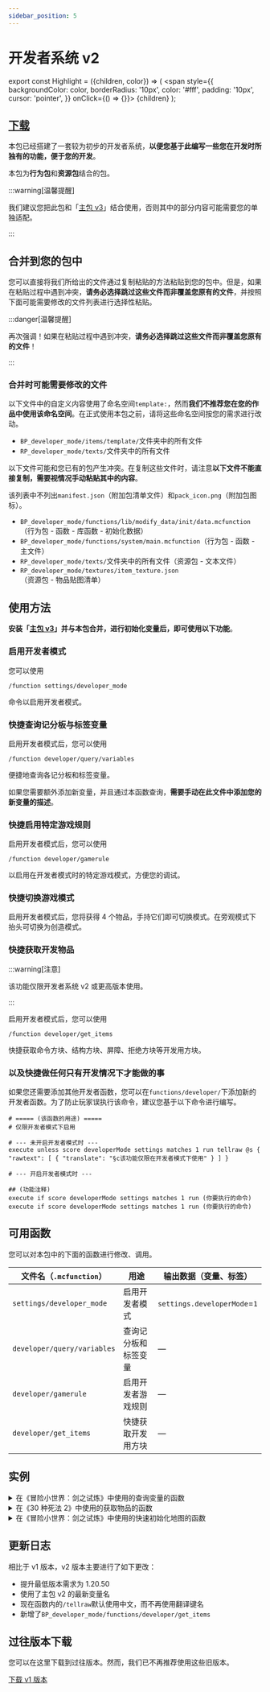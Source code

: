```yaml
---
sidebar_position: 5
---
```


# 开发者系统 v2

export const Highlight = ({children, color}) => (
  <span
    style={{ backgroundColor: color, borderRadius: '10px', color: '#fff', padding: '10px', cursor: 'pointer', }}
    onClick={() => {}}>
    {children}
  </span>
);

## [<Highlight color="#25c2a0">下载</Highlight>](https://app.nekodrive.net/s/XM0fY)

本包已经搭建了一套较为初步的开发者系统，**以便您基于此编写一些您在开发时所独有的功能，便于您的开发**。

本包为**行为包**和**资源包**结合的包。

:::warning[温馨提醒]

我们建议您把此包和「[主包 v3](main_v3)」结合使用，否则其中的部分内容可能需要您的单独适配。

:::

## 合并到您的包中

您可以直接将我们所给出的文件通过复制粘贴的方法粘贴到您的包中。但是，如果在粘贴过程中遇到冲突，**请务必选择跳过这些文件而非覆盖您原有的文件**，并按照下面可能需要修改的文件列表进行选择性粘贴。

:::danger[温馨提醒]

再次强调！如果在粘贴过程中遇到冲突，**请务必选择跳过这些文件而非覆盖您原有的文件**！

:::

### 合并时可能需要修改的文件

以下文件中的自定义内容使用了命名空间`template:`，然而**我们不推荐您在您的作品中使用该命名空间**。在正式使用本包之前，请将这些命名空间按您的需求进行改动。

- `BP_developer_mode/items/template/`文件夹中的所有文件
- `RP_developer_mode/texts/`文件夹中的所有文件

以下文件可能和您已有的包产生冲突。在复制这些文件时，请注意**以下文件不能直接复制，需要视情况手动粘贴其中的内容**。

该列表中不列出`manifest.json`（附加包清单文件）和`pack_icon.png`（附加包图标）。

- `BP_developer_mode/functions/lib/modify_data/init/data.mcfunction`（行为包 - 函数 - 库函数 - 初始化数据）
- `BP_developer_mode/functions/system/main.mcfunction`（行为包 - 函数 - 主文件）
- `RP_developer_mode/texts/`文件夹中的所有文件（资源包 - 文本文件）
- `RP_developer_mode/textures/item_texture.json`（资源包 - 物品贴图清单）

## 使用方法

**安装「[主包 v3](main_v3)」并与本包合并，进行初始化变量后，即可使用以下功能**。

### 启用开发者模式

您可以使用

```mcfunction showLineNumbers
/function settings/developer_mode
```

命令以启用开发者模式。

### 快捷查询记分板与标签变量

启用开发者模式后，您可以使用

```mcfunction showLineNumbers
/function developer/query/variables
```

便捷地查询各记分板和标签变量。

如果您需要额外添加新变量，并且通过本函数查询，**需要手动在此文件中添加您的新变量的描述**。

### 快捷启用特定游戏规则

启用开发者模式后，您可以使用

```mcfunction showLineNumbers
/function developer/gamerule
```

以启用在开发者模式时的特定游戏模式，方便您的调试。

### 快捷切换游戏模式

启用开发者模式后，您将获得 4 个物品，手持它们即可切换模式。在旁观模式下抬头可切换为创造模式。

### 快捷获取开发物品

:::warning[注意]

该功能仅限开发者系统 v2 或更高版本使用。

:::

启用开发者模式后，您可以使用

```mcfunction showLineNumbers
/function developer/get_items
```

快捷获取命令方块、结构方块、屏障、拒绝方块等开发用方块。

### 以及快捷做任何只有开发情况下才能做的事

如果您还需要添加其他开发者函数，您可以在`functions/developer/`下添加新的开发者函数。为了防止玩家误执行该命令，建议您基于以下命令进行编写。

```mcfunction showLineNumbers title="developer/xxx.mcfunction"
# ===== (该函数的用途) =====
# 仅限开发者模式下启用

# --- 未开启开发者模式时 ---
execute unless score developerMode settings matches 1 run tellraw @s { "rawtext": [ { "translate": "§c该功能仅限在开发者模式下使用" } ] }

# --- 开启开发者模式时 ---

## (功能注释)
execute if score developerMode settings matches 1 run (你要执行的命令)
execute if score developerMode settings matches 1 run (你要执行的命令)

```

## 可用函数

您可以对本包中的下面的函数进行修改、调用。

| 文件名（`.mcfunction`） | 用途 | 输出数据（变量、标签） |
| --- | --- | --- |
| `settings/developer_mode` | 启用开发者模式 | `settings.developerMode`=`1` |
| `developer/query/variables` | 查询记分板和标签变量 | — |
| `developer/gamerule` | 启用开发者游戏规则 | — |
| `developer/get_items` | 快捷获取开发用方块 | — |

## 实例

<details>

<summary>在《冒险小世界：剑之试炼》中使用的查询变量的函数</summary>

基于 1.18.30 的函数系统。

```mcfunction title="BP_aw_main_old/functions/developer/query/variables.mcfunction" showLineNumbers
# ===== 记分板查询函数 =====
# 调用此函数以查询所有记分板的值 | 仅限开发者模式下启用

## --- 未开启开发者模式时 ---
scoreboard players operation @s temp = @e[name=developerMode] data
tellraw @s[scores={temp=0}] {"rawtext":[{"translate":"§c该功能仅限在开发者模式下使用"}]}

## --- 开启开发者模式时 ---
tellraw @s[scores={temp=1}] {"rawtext":[{"text":"下文反馈格式: (记分项).(标记名) = (值)，并反馈注释\n§e*黄色：假名（即非标记实体）变量 §b*蓝色：玩家个人数据"}]}

tellraw @s[scores={temp=1}] {"rawtext":[{"translate":"§l===== 玩家个人数据记分项 ====="}]}
tellraw @s[scores={temp=1}] {"rawtext":[{"translate":"§bdeathTimes.@s = §a%%s §7# 玩家死亡次数","with":{"rawtext":[{"score":{"objective":"deathTimes","name":"@s"}}]}}]}
tellraw @s[scores={temp=1}] {"rawtext":[{"translate":"§bhookshot.@s = §a%%s §7# 玩家发射出绳枪的时间，单位：刻","with":{"rawtext":[{"score":{"objective":"hookshot","name":"@s"}}]}}]}
tellraw @s[scores={temp=1}] {"rawtext":[{"translate":"§bisAlive.@s = §a%%s §7# 玩家存活状态，0：游戏时死亡，1：游戏时存活，2：未在游戏中，3：进入新的关卡区域","with":{"rawtext":[{"score":{"objective":"isAlive","name":"@s"}}]}}]}
tellraw @s[scores={temp=1}] {"rawtext":[{"translate":"§bisOnline.@s = §a%%s §7# 玩家是否为在线的玩家，0：不在线，1：在线","with":{"rawtext":[{"score":{"objective":"isOnline","name":"@s"}}]}}]}
tellraw @s[scores={temp=1}] {"rawtext":[{"translate":"§bkillAmount.@s = §a%%s §7# 玩家击杀的怪物数","with":{"rawtext":[{"score":{"objective":"killAmount","name":"@s"}}]}}]}
tellraw @s[scores={temp=1}] {"rawtext":[{"translate":"§bposition.@s = §a%%s §7# 玩家所在的关卡区域","with":{"rawtext":[{"score":{"objective":"position","name":"@s"}}]}}]}
tellraw @s[scores={temp=1}] {"rawtext":[{"translate":"§btime.@s = §a%%s §7# 玩家持续未重生的时间，单位：刻","with":{"rawtext":[{"score":{"objective":"time","name":"@s"}}]}}]}

tellraw @s[scores={temp=1}] {"rawtext":[{"translate":"§l===== active记分项 ====="}]}
tellraw @s[scores={temp=1}] {"rawtext":[{"translate":"active.dialogue = §a%%s §7# 对话控制器，0：不启用对话，1：启用不固定视角的对话，2：启用固定视角的对话","with":{"rawtext":[{"score":{"objective":"active","name":"@e[name=dialogue]"}}]}}]}
tellraw @s[scores={temp=1}] {"rawtext":[{"translate":"active.levelCompleteDelay = §a%%s §7# 关卡完成延迟（启用值），0：无延迟完成关卡，大于0：按照该值延迟完成关卡，-1：永远不按照怪物数目完成关卡","with":{"rawtext":[{"score":{"objective":"active","name":"@e[name=levelCompleteDelay]"}}]}}]}
tellraw @s[scores={temp=1}] {"rawtext":[{"translate":"active.monsterSummonDelay = §a%%s §7# 怪物生成延迟（启用值），0：无延迟，1：有延迟","with":{"rawtext":[{"score":{"objective":"active","name":"@e[name=monsterSummonDelay]"}}]}}]}
tellraw @s[scores={temp=1}] {"rawtext":[{"translate":"active.soundPlayer = §a%%s §7# 音效播放器，0：不激活，不为0：根据本值决定播放何种音效","with":{"rawtext":[{"score":{"objective":"active","name":"@e[name=soundPlayer]"}}]}}]}
tellraw @s[scores={temp=1}] {"rawtext":[{"translate":"active.timeline = §a%%s §7# 时间线控制器：为1时开始计时","with":{"rawtext":[{"score":{"objective":"active","name":"@e[name=timeline]"}}]}}]}

tellraw @s[scores={temp=1}] {"rawtext":[{"translate":"§l===== data记分项 ====="}]}
tellraw @s[scores={temp=1}] {"rawtext":[{"translate":"检测实体数目的变量"}]}
tellraw @s[scores={temp=1}] {"rawtext":[{"translate":"data.alivePlayersAmount = §a%%s §7# 记录存活玩家数目","with":{"rawtext":[{"score":{"objective":"data","name":"@e[name=alivePlayersAmount]"}}]}}]}
tellraw @s[scores={temp=1}] {"rawtext":[{"translate":"data.arrowAmount = §a%%s §7# 记录箭数目","with":{"rawtext":[{"score":{"objective":"data","name":"@e[name=arrowAmount]"}}]}}]}
tellraw @s[scores={temp=1}] {"rawtext":[{"translate":"data.hookshotAmount = §a%%s §7# 记录绳枪数目","with":{"rawtext":[{"score":{"objective":"data","name":"@e[name=hookshotAmount]"}}]}}]}
tellraw @s[scores={temp=1}] {"rawtext":[{"translate":"§edata.maxMonsterAmount = §a%%s §7# 记录怪物数目","with":{"rawtext":[{"score":{"objective":"data","name":"maxMonsterAmount"}}]}}]}
tellraw @s[scores={temp=1}] {"rawtext":[{"translate":"data.maxPlayersAmount = §a%%s §7# 记录所有玩家数目","with":{"rawtext":[{"score":{"objective":"data","name":"@e[name=maxPlayersAmount]"}}]}}]}
tellraw @s[scores={temp=1}] {"rawtext":[{"translate":"data.monsterAmount = §a%%s §7# 记录怪物数目","with":{"rawtext":[{"score":{"objective":"data","name":"@e[name=monsterAmount]"}}]}}]}
tellraw @s[scores={temp=1}] {"rawtext":[{"translate":"data.realDeadPlayersAmount = §a%%s §7# 记录死亡玩家（游戏意义上）的数目","with":{"rawtext":[{"score":{"objective":"data","name":"@e[name=realDeadPlayersAmount]"}}]}}]}
tellraw @s[scores={temp=1}] {"rawtext":[{"translate":"关卡数据变量"}]}
tellraw @s[scores={temp=1}] {"rawtext":[{"translate":"data.chapter = §a%%s §7# 章节数据","with":{"rawtext":[{"score":{"objective":"data","name":"@e[name=chapter]"}}]}}]}
tellraw @s[scores={temp=1}] {"rawtext":[{"translate":"data.gameId = §a%%s §7# 关卡ID数据，三位数分别为(章节)(关卡)(是否已完成)","with":{"rawtext":[{"score":{"objective":"data","name":"@e[name=gameId]"}}]}}]}
tellraw @s[scores={temp=1}] {"rawtext":[{"translate":"data.level = §a%%s §7# 关卡数据","with":{"rawtext":[{"score":{"objective":"data","name":"@e[name=level]"}}]}}]}
tellraw @s[scores={temp=1}] {"rawtext":[{"translate":"data.levelCompleted = §a%%s §7# 关卡是否完成，0=游戏状态，1=完成状态","with":{"rawtext":[{"score":{"objective":"data","name":"@e[name=levelCompleted]"}}]}}]}
tellraw @s[scores={temp=1}] {"rawtext":[{"translate":"其他变量"}]}
tellraw @s[scores={temp=1}] {"rawtext":[{"translate":"data.allFailedTimes = §a%%s §7# 记录所有关卡累计的失败次数","with":{"rawtext":[{"score":{"objective":"data","name":"@e[name=allFailedTimes]"}}]}}]}
tellraw @s[scores={temp=1}] {"rawtext":[{"translate":"data.achievement = §a%%s §7# 记录显示第几个成就","with":{"rawtext":[{"score":{"objective":"data","name":"@e[name=achievement]"}}]}}]}
tellraw @s[scores={temp=1}] {"rawtext":[{"translate":"data.difficulty = §a%%s §7# 记录难度。","with":{"rawtext":[{"score":{"objective":"data","name":"@e[name=difficulty]"}}]}}]}
tellraw @s[scores={temp=1}] {"rawtext":[{"translate":"data.difficultyAdder = §a%%s §7# 游戏难度加和，以difficulty+本值得到最终的难度值（data.difficulty）。","with":{"rawtext":[{"score":{"objective":"data","name":"@e[name=difficultyAdder]"}}]}}]}
tellraw @s[scores={temp=1}] {"rawtext":[{"translate":"data.developerMode = §a%%s §7# 开发者模式,0：不启用，1：启用","with":{"rawtext":[{"score":{"objective":"data","name":"@e[name=developerMode]"}}]}}]}
tellraw @s[scores={temp=1}] {"rawtext":[{"translate":"data.failedTimes = §a%%s §7# 记录单个关卡的失败次数，当失败次数过多时将给予buff辅助过关","with":{"rawtext":[{"score":{"objective":"data","name":"@e[name=failedTimes]"}}]}}]}
tellraw @s[scores={temp=1}] {"rawtext":[{"translate":"data.isNetease = §a%%s §7# 记录是否为netease版本","with":{"rawtext":[{"score":{"objective":"data","name":"@e[name=isNetease]"}}]}}]}
tellraw @s[scores={temp=1}] {"rawtext":[{"translate":"data.maxWave = §a%%s §7# 记录该关卡最大波数，仅在需要时获取","with":{"rawtext":[{"score":{"objective":"data","name":"@e[name=maxWave]"}}]}}]}
tellraw @s[scores={temp=1}] {"rawtext":[{"translate":"data.randomLocation = §a%%s §7# 随机怪物刷新位置","with":{"rawtext":[{"score":{"objective":"data","name":"@e[name=randomLocation]"}}]}}]}
tellraw @s[scores={temp=1}] {"rawtext":[{"translate":"data.randomMonster = §a%%s §7# 随机怪物种类","with":{"rawtext":[{"score":{"objective":"data","name":"@e[name=randomMonster]"}}]}}]}
tellraw @s[scores={temp=1}] {"rawtext":[{"translate":"data.storyMode = §a%%s §7# 是否启用剧情模式，0：不启用，1：启用","with":{"rawtext":[{"score":{"objective":"data","name":"@e[name=storyMode]"}}]}}]}
tellraw @s[scores={temp=1}] {"rawtext":[{"translate":"data.score = §a%%s §7# 地图结束后的评分，S：120+，A：95~119，B：75~94，C：60~74，D：50~59，E：40~49，F：0~39，F-：-1（仅作弊）","with":{"rawtext":[{"score":{"objective":"data","name":"@e[name=score]"}}]}}]}
tellraw @s[scores={temp=1}] {"rawtext":[{"translate":"data.wave = §a%%s §7# 记录波数数据","with":{"rawtext":[{"score":{"objective":"data","name":"@e[name=wave]"}}]}}]}

tellraw @s[scores={temp=1}] {"rawtext":[{"translate":"§l===== record记分项 ====="}]}
tellraw @s[scores={temp=1}] {"rawtext":[{"translate":"§erecord.bestTimeMinute1 = §a%%s §7# 难度1下的最佳时间（分钟）","with":{"rawtext":[{"score":{"objective":"record","name":"bestTimeMinute1"}}]}}]}
tellraw @s[scores={temp=1}] {"rawtext":[{"translate":"§erecord.bestTimeSecond1 = §a%%s §7# 难度1下的最佳时间（秒）","with":{"rawtext":[{"score":{"objective":"record","name":"bestTimeSecond1"}}]}}]}
tellraw @s[scores={temp=1}] {"rawtext":[{"translate":"§erecord.bestTimeMinute2 = §a%%s §7# 难度2下的最佳时间（分钟）","with":{"rawtext":[{"score":{"objective":"record","name":"bestTimeMinute2"}}]}}]}
tellraw @s[scores={temp=1}] {"rawtext":[{"translate":"§erecord.bestTimeSecond2 = §a%%s §7# 难度2下的最佳时间（秒）","with":{"rawtext":[{"score":{"objective":"record","name":"bestTimeSecond2"}}]}}]}
tellraw @s[scores={temp=1}] {"rawtext":[{"translate":"§erecord.bestTimeMinute3 = §a%%s §7# 难度3下的最佳时间（分钟）","with":{"rawtext":[{"score":{"objective":"record","name":"bestTimeMinute3"}}]}}]}
tellraw @s[scores={temp=1}] {"rawtext":[{"translate":"§erecord.bestTimeSecond3 = §a%%s §7# 难度3下的最佳时间（秒）","with":{"rawtext":[{"score":{"objective":"record","name":"bestTimeSecond3"}}]}}]}
tellraw @s[scores={temp=1}] {"rawtext":[{"translate":"§erecord.bestTimeMinute4 = §a%%s §7# 难度4下的最佳时间（分钟）","with":{"rawtext":[{"score":{"objective":"record","name":"bestTimeMinute4"}}]}}]}
tellraw @s[scores={temp=1}] {"rawtext":[{"translate":"§erecord.bestTimeSecond4 = §a%%s §7# 难度4下的最佳时间（秒）","with":{"rawtext":[{"score":{"objective":"record","name":"bestTimeSecond4"}}]}}]}
tellraw @s[scores={temp=1}] {"rawtext":[{"translate":"§erecord.mapCompletedTimes = §a%%s §7# 地图通关次数","with":{"rawtext":[{"score":{"objective":"record","name":"mapCompletedTimes"}}]}}]}
tellraw @s[scores={temp=1}] {"rawtext":[{"translate":"§erecord.nextGame.difficultyAdder = §a%%s §7# 下一局启用的难度加和","with":{"rawtext":[{"score":{"objective":"record","name":"nextGame.difficultyAdder"}}]}}]}
tellraw @s[scores={temp=1}] {"rawtext":[{"translate":"§erecord.nextGame.storyMode = §a%%s §7# 下一局启用的模式","with":{"rawtext":[{"score":{"objective":"record","name":"nextGame.storyMode"}}]}}]}

tellraw @s[scores={temp=1}] {"rawtext":[{"translate":"§l===== time记分项 ====="}]}
tellraw @s[scores={temp=1}] {"rawtext":[{"translate":"time.dialogue = §a%%s §7# 剧情线，单位：刻","with":{"rawtext":[{"score":{"objective":"time","name":"@e[name=dialogue]"}}]}}]}
tellraw @s[scores={temp=1}] {"rawtext":[{"translate":"time.levelCompleteDelay = §a%%s §7# 关卡完成延迟，0：无延迟完成关卡，大于0：按照该值延迟完成关卡，-1：永远不按照怪物数目完成关卡，单位：刻","with":{"rawtext":[{"score":{"objective":"time","name":"@e[name=levelCompleteDelay]"}}]}}]}
tellraw @s[scores={temp=1}] {"rawtext":[{"translate":"time.monsterSummonDelay = §a%%s §7# 怪物生成延迟，单位：刻","with":{"rawtext":[{"score":{"objective":"time","name":"@e[name=monsterSummonDelay]"}}]}}]}
tellraw @s[scores={temp=1}] {"rawtext":[{"translate":"time.playedMinute = §a%%s §7# 游玩时长，从试炼开始时开始计时，单位：分钟","with":{"rawtext":[{"score":{"objective":"time","name":"@e[name=playedMinute]"}}]}}]}
tellraw @s[scores={temp=1}] {"rawtext":[{"translate":"time.playedSecond = §a%%s §7# 游玩时长，从试炼开始时开始计时，单位：秒","with":{"rawtext":[{"score":{"objective":"time","name":"@e[name=playedSecond]"}}]}}]}
tellraw @s[scores={temp=1}] {"rawtext":[{"translate":"time.soundPlayer = §a%%s §7# 音效播放器，单位：刻","with":{"rawtext":[{"score":{"objective":"time","name":"@e[name=soundPlayer]"}}]}}]}
tellraw @s[scores={temp=1}] {"rawtext":[{"translate":"time.tick = §a%%s §7# 每1刻加1分，每20刻归零，单位：刻","with":{"rawtext":[{"score":{"objective":"time","name":"@e[name=tick]"}}]}}]}
tellraw @s[scores={temp=1}] {"rawtext":[{"translate":"time.timeline = §a%%s §7# 时间线，单位不定","with":{"rawtext":[{"score":{"objective":"time","name":"@e[name=timeline]"}}]}}]}
tellraw @s[scores={temp=1}] {"rawtext":[{"translate":"time.@e[family=blaze_king] = §a%%s §7# 烈焰之魂试图随机传送的倒计时，单位：秒","with":{"rawtext":[{"score":{"objective":"time","name":"@e[family=blaze_king]"}}]}}]}

tellraw @s[scores={temp=1}] {"rawtext":[{"translate":"§l===== 标签类型（tag）项 ====="}]}

tellraw @s[scores={temp=1},tag=!bootsHeld] {"rawtext":[{"translate":"§ebootsHeld = §afalse §7# 玩家是否手持过钻石靴子（aw:diamond_boots） | true=是，false=否"}]}
tellraw @s[scores={temp=1},tag=bootsHeld] {"rawtext":[{"translate":"§ebootsHeld = §atrue §7# 玩家是否手持过钻石靴子（aw:diamond_boots） | true=是，false=否"}]}

tellraw @s[scores={temp=1},tag=!cheated] {"rawtext":[{"translate":"§echeated = §afalse §7# 玩家是否开启过创造模式 | true=是，false=否"}]}
tellraw @s[scores={temp=1},tag=cheated] {"rawtext":[{"translate":"§echeated = §atrue §7# 玩家是否开启过创造模式 | true=是，false=否"}]}

tellraw @s[scores={temp=1},tag=!helmetHeld] {"rawtext":[{"translate":"§ehelmetHeld = §afalse §7# 玩家是否手持过钻石头盔（aw:diamond_helmet） | true=是，false=否"}]}
tellraw @s[scores={temp=1},tag=helmetHeld] {"rawtext":[{"translate":"§ehelmetHeld = §atrue §7# 玩家是否手持过钻石头盔（aw:diamond_helmet） | true=是，false=否"}]}

tellraw @s[scores={temp=1},tag=!isAlive] {"rawtext":[{"translate":"§eisAlive = §afalse §7# 玩家是否存活 | true=是，false=否"}]}
tellraw @s[scores={temp=1},tag=isAlive] {"rawtext":[{"translate":"§eisAlive = §atrue §7# 玩家是否存活 | true=是，false=否"}]}

tellraw @s[scores={temp=1},tag=!potionUsed] {"rawtext":[{"translate":"§epotionUsed = §afalse §7# 玩家是否使用过除治疗药水以外的药水 | true=是，false=否"}]}
tellraw @s[scores={temp=1},tag=potionUsed] {"rawtext":[{"translate":"§epotionUsed = §atrue §7# 玩家是否使用过除治疗药水以外的药水 | true=是，false=否"}]}

tellraw @s[scores={temp=1},tag=!virtualCrosshairEnabled] {"rawtext":[{"translate":"§evirtualCrosshairEnabled = §afalse §7# 玩家是否启用了虚拟准星 | true=是，false=否"}]}
tellraw @s[scores={temp=1},tag=virtualCrosshairEnabled] {"rawtext":[{"translate":"§evirtualCrosshairEnabled = §atrue §7# 玩家是否启用了虚拟准星 | true=是，false=否"}]}

scoreboard players set @s temp 0
```

</details>

<details>

<summary>在《30 种死法 2》中使用的获取物品的函数</summary>

基于 1.20.10 的函数系统。

```mcfunction title="BP_wstd/functions/developer/get_items.mcfunction" showLineNumbers
# ===== 获取物品 =====
# 用于获取一些辅助物品

# --- 不符合执行条件的情况 ---

## 未开启开发者模式
execute unless score developerMode settings matches 1 run tellraw @s {"rawtext":[{"translate":"chat.error.not_developer_mode"}]}
## 开启了开发者模式，但权限不足
execute if score developerMode settings matches 1 unless score oplevel settings matches 2 run tellraw @s {"rawtext":[{"translate":"chat.error.oplevel_too_low"}]}
## 开启了开发者模式，且权限充足，但玩家不为创造模式
execute if score developerMode settings matches 1 if score oplevel settings matches 2 unless entity @s[m=creative] run tellraw @s {"rawtext":[{"translate":"chat.error.not_creative_mode"}]}

# --- 符合执行条件的情况 ---

## 提示玩家
execute if score developerMode settings matches 1 if score oplevel settings matches 2 if entity @s[m=creative] run tellraw @s {"rawtext":[{"translate":"chat.developer.get_items"}]}

## 给予物品
execute if score developerMode settings matches 1 if score oplevel settings matches 2 if entity @s[m=creative] run give @s netherite_sword
execute if score developerMode settings matches 1 if score oplevel settings matches 2 if entity @s[m=creative] run give @s command_block
execute if score developerMode settings matches 1 if score oplevel settings matches 2 if entity @s[m=creative] run give @s chain_command_block
execute if score developerMode settings matches 1 if score oplevel settings matches 2 if entity @s[m=creative] run give @s repeating_command_block
execute if score developerMode settings matches 1 if score oplevel settings matches 2 if entity @s[m=creative] run give @s barrier
execute if score developerMode settings matches 1 if score oplevel settings matches 2 if entity @s[m=creative] run give @s border_block
execute if score developerMode settings matches 1 if score oplevel settings matches 2 if entity @s[m=creative] run give @s structure_block
execute if score developerMode settings matches 1 if score oplevel settings matches 2 if entity @s[m=creative] run give @s structure_void
execute if score developerMode settings matches 1 if score oplevel settings matches 2 if entity @s[m=creative] run give @s light_block 1 15
execute if score developerMode settings matches 1 if score oplevel settings matches 2 if entity @s[m=creative] run give @s allow
execute if score developerMode settings matches 1 if score oplevel settings matches 2 if entity @s[m=creative] run give @s deny
```

</details>

<details>

<summary>在《冒险小世界：剑之试炼》中使用的快速初始化地图的函数</summary>

基于 1.18.30 的命令系统。

```mcfunction title="BP_aw_main_old/functions/developer/release_map.mcfunction" showLineNumbers
# ===== 发布地图 =====

# --- 未开启开发者模式时 ---
scoreboard players operation @s temp = @e[name=developerMode] data
tellraw @s[scores={temp=0}] {"rawtext":[{"translate":"§c该功能仅限在开发者模式下使用"}]}

# --- 开启开发者模式时 ---

## 清除一些独有结构
execute @s[scores={temp=1}] ~~~ function levels/end/stage_3/on_exit
execute @s[scores={temp=1}] ~~~ function levels/end/stage_4/on_exit

execute @s[scores={temp=1}] ~~~ kill @e[type=aw:npc]
execute @s[scores={temp=1}] ~~~ kill @e[type=aw:npc_author]
execute @s[scores={temp=1}] ~~~ function lib/init/data_reset_stats
execute @s[scores={temp=1}] ~~~ function levels/open/before_opening/start

```

</details>

## 更新日志

相比于 v1 版本，v2 版本主要进行了如下更改：

- 提升最低版本需求为 1.20.50
- 使用了主包 v2 的最新变量名
- 现在函数内的`/tellraw`默认使用中文，而不再使用翻译键名
- 新增了`BP_developer_mode/functions/developer/get_items`

## 过往版本下载

您可以在这里下载到过往版本。然而，我们已不再推荐使用这些旧版本。

[<Highlight color="#25c2a0">下载 v1 版本</Highlight>](https://app.nekodrive.net/s/vg2ue)
